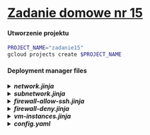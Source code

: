 # [Zadanie domowe nr 15](https://szkolachmury.pl/google-cloud-platform-droga-architekta/tydzien-15-backup-i-recovery/zadanie-domowe-nr-15/)


#### Utworzenie projektu
```bash
PROJECT_NAME="zadanie15"
gcloud projects create $PROJECT_NAME
```


#### Deployment manager files
<details>
  <summary><b><i>network.jinja</i></b></summary>

```jinja
resources:
- name: {{ env["name"] }}
  type: compute.v1.network
  properties:
    autoCreateSubnetworks: false
```
</details>

<details>
  <summary><b><i>subnetwork.jinja</i></b></summary>

```jinja
resources:
- name: {{ env["name"] }}
  type: compute.v1.subnetwork
  properties:
    ipCidrRange: {{ properties["ipCidrRange"] }}
    network: {{ properties["network"] }}
    region: {{ properties["region"] }}
```
</details>

<details>
  <summary><b><i>firewall-allow-ssh.jinja</i></b></summary>

```jinja
resources:
- name: {{ env["name"] }}
  type: compute.v1.firewall
  properties:
    network: {{ properties["network"] }}
    {% if properties["sourceRanges"] is defined %}sourceRanges: {{ properties["sourceRanges"] }}{% endif %}
    {% if properties["targetTags"] is defined %}targetTags: {{ properties["targetTags"] }}{% endif %}
    {% if properties["sourceTags"] is defined %}sourceTags: {{ properties["sourceTags"] }}{% endif %}
    allowed:
    - IPProtocol: TCP
      ports: [22]
```
</details>

<details>
  <summary><b><i>firewall-deny.jinja</i></b></summary>

```jinja
resources:
- name: {{ env["name"] }}
  type: compute.v1.firewall
  properties:
    network: {{ properties["network"] }}
    sourceRanges: {{ properties["sourceRanges"] }}
    priority: {% if properties["priority"] is defined %} {{ properties["priority"] }} {% else %} 1000 {% endif %}
    denied:
    - IPProtocol: {{ properties["IPProtocol"] }}
      ports: {{ properties["Port"] }}
```
</details>

<details>
  <summary><b><i>vm-instances.jinja</i></b></summary>

```jinja
resources:
- name: {{ env["name"] }}
  type: compute.v1.instance
  properties:
    machineType: zones/{{ properties["zone"] }}/machineTypes/{{ properties["machineType"] }}
    zone: {{ properties["zone"] }}
    tags: 
      items: [ {% for i in properties["tags"] %}
                {{ i }},
               # {% if not loop.last %},{% endif %}
               {% endfor %}
             ]
      #{{ properties["tags"] }}
    networkInterfaces:
     - network: {{ properties["network"] }}
       subnetwork: {{ properties["subnetwork"] }}
       accessConfigs:
       - name: External NAT
         type: ONE_TO_ONE_NAT
    disks:
     - deviceName: {{ env["name"] }}
       type: PERSISTENT
       boot: true
       autoDelete: true
       initializeParams:
         sourceImage: https://www.googleapis.com/compute/v1/projects/debian-cloud/global/images/family/debian-9
```
</details>

<details>
  <summary><b><i>config.yaml</i></b></summary>

```yaml
imports:
- path: network.jinja
- path: subnetwork.jinja
- path: vm-instance.jinja
- path: firewall-allow-ssh.jinja

resources:
- name: vpcnetwork1
  type: network.jinja

- name: vpcnetwork1-sub1
  type: subnetwork.jinja
  properties:
    ipCidrRange: 10.128.0.0/20
    network: $(ref.vpcnetwork1.selfLink)
    region: us-central1

- name: allow-ssh-to-bastion
  type: firewall-allow-ssh.jinja
  properties:
    network: $(ref.vpcnetwork1.selfLink)
    sourceRanges: ["0.0.0.0/0"]
    targetTags: [bastion]

- name: allow-ssh-from-bastion
  type: firewall-allow-ssh.jinja
  properties:
    network: $(ref.vpcnetwork1.selfLink)
    sourceTags: [bastion]

- name: vm1
  type: vm-instance.jinja
  properties:
    zone: us-central1-b
    machineType: f1-micro
    network: $(ref.vpcnetwork1.selfLink)
    subnetwork: $(ref.vpcnetwork1-sub1.selfLink)

- name: vm2
  type: vm-instance.jinja
  properties:
    zone: us-central1-b
    machineType: f1-micro
    network: $(ref.vpcnetwork1.selfLink)
    subnetwork: $(ref.vpcnetwork1-sub1.selfLink)

- name: vmbastion
  type: vm-instance.jinja
  properties:
    zone: us-central1-b
    tags: [bastion, test2]
    machineType: f1-micro
    network: $(ref.vpcnetwork1.selfLink)
    subnetwork: $(ref.vpcnetwork1-sub1.selfLink)

```
</details>